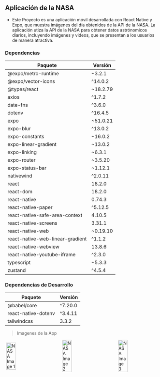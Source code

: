 ## Aplicación de la NASA

- Este Proyecto es una aplicación móvil desarrollada con React Native y Expo, que muestra imágenes del día obtenidos de la API de la NASA. La aplicación utiza la API de la NASA para obtener datos astrónomicos diarios, incluyendo imágenes y videos, que se presentan a los usuarios de manera atractiva.

### Dependencias

| Paquete                           | Versión    |
| --------------------------------- | ---------- |
| @expo/metro-runtime               | ~3.2.1     |
| @expo/vector-icons                | ^14.0.2    |
| @types/react                      | ~18.2.79   |
| axios                             | ^1.7.2     |
| date-fns                          | ^3.6.0     |
| dotenv                            | ^16.4.5    |
| expo                              | ~51.0.21   |
| expo-blur                         | ^13.0.2    |
| expo-constants                    | ~16.0.2    |
| expo-linear-gradient              | ~13.0.2    |
| expo-linking                      | ~6.3.1     |
| expo-router                       | ~3.5.20    |
| expo-status-bar                   | ~1.12.1    |
| nativewind                        | ^2.0.11    |
| react                             | 18.2.0     |
| react-dom                         | 18.2.0     |
| react-native                      | 0.74.3     |
| react-native-paper                | ^5.12.5    |
| react-native-safe-area-context    | 4.10.5     |
| react-native-screens              | 3.31.1     |
| react-native-web                  | ~0.19.10   |
| react-native-web-linear-gradient  | ^1.1.2     |
| react-native-webview              | 13.8.6     |
| react-native-youtube-iframe       | ^2.3.0     |
| typescript                        | ~5.3.3     |
| zustand                           | ^4.5.4     |

### Dependencias de Desarrollo

| Paquete               | Versión   |
| --------------------- | --------- |
| @babel/core           | ^7.20.0   |
| react-native-dotenv   | ^3.4.11   |
| tailwindcss           | 3.3.2     |

> Imagenes de la App
<div style="display: flex; justify-content: space-around; align-items: center; gap: 50px;">
  <img src="https://github.com/user-attachments/assets/04c5e92e-2498-4fd6-a3b1-40e4d83a8d70" alt="NASA Image 1" width="25%" />
  <img src="https://github.com/user-attachments/assets/c3717147-ff37-49a5-be46-e74170669c74" alt="NASA Image 2" width="25%" />
  <img src="https://github.com/user-attachments/assets/d9ba03c4-4e0b-406b-8c43-cffecfb9cb5d" alt="NASA Image 3" width="25%" />
</div>
